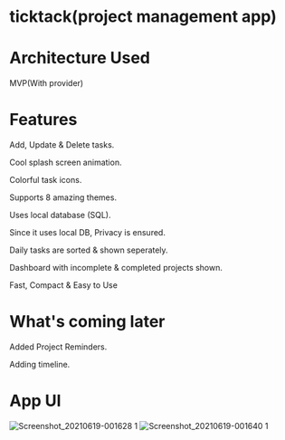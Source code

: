 # ticktack(project management app)
# Architecture Used
MVP(With provider)

# Features
Add, Update & Delete tasks.

Cool splash screen animation.

Colorful task icons.

Supports 8 amazing themes.

Uses local database (SQL).

Since it uses local DB, Privacy is ensured.

Daily tasks are sorted & shown seperately.

Dashboard with incomplete & completed projects shown.

Fast, Compact & Easy to Use

# What's coming later
Added Project Reminders.

Adding timeline.

# App UI
![Screenshot_20210619-001628 1](https://user-images.githubusercontent.com/38105073/122617038-318d1980-d094-11eb-8076-127f14c839c9.png)
![Screenshot_20210619-001640 1](https://user-images.githubusercontent.com/38105073/122617082-4cf82480-d094-11eb-8455-ef1544492978.png)
